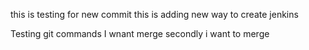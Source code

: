 
this is testing for new commit
this is adding new way to create jenkins

Testing git commands
 I wnant merge 
secondly i want to merge




